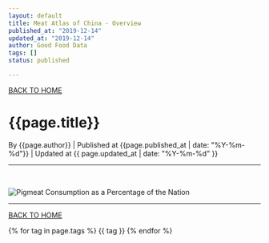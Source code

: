 ```yaml
---
layout: default
title: Meat Atlas of China - Overview
published_at: "2019-12-14"
updated_at: "2019-12-14"
author: Good Food Data
tags: []
status: published

---
```



[BACK TO HOME](https://tane-rs.github.io/meat_atlas/)


# {{page.title}}
By {{page.author}} | 
Published at {{page.published_at | date: "%Y-%m-%d"}} | 
Updated at {{ page.updated_at | date: "%Y-%m-%d" }}

---

<div class="row">
  <div class="col s1 m2">
    <img src="https://raw.githubusercontent.com/tane-rs/meat_atlas/gh-pages/results/CN_FoodConsumption/img/01-Bovine%20Meat%20Consumption%20as%20a%20Percentage%20of%20the%20Nation%20in%202017-bar.png" alt="">
    <img src="https://raw.githubusercontent.com/tane-rs/meat_atlas/gh-pages/results/CN_FoodConsumption/img/01-Bovine%20Meat%20Consumption%20as%20a%20Percentage%20of%20the%20Nation%20in%202017-bar.png" alt="">
  </div>
</div>

![Pigmeat Consumption as a Percentage of the Nation](https://raw.githubusercontent.com/tane-rs/meat_atlas/gh-pages/results/CN_FoodConsumption/img/01-Bovine%20Meat%20Consumption%20as%20a%20Percentage%20of%20the%20Nation%20in%202017-bar.png)






---


[BACK TO HOME](https://tane-rs.github.io/meat_atlas/)


{% for tag in page.tags %}
  {{ tag }}
{% endfor %}



